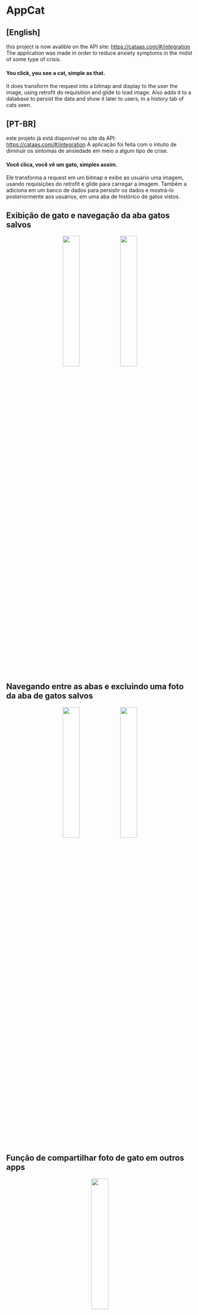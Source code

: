 # AppCat
## [English]
  this project is now avalible on the API site: https://cataas.com/#/integration
  The application was made in order to reduce anxiety symptoms in the midst of some type of crisis. 
  #### You click, you see a cat, simple as that.
  
   It does transform the request into a bitmap and display to the user the image, using retrofit do requisition and glide to load image. Also adds it to a database to persist the data and show it later to users, in a history tab of cats seen.

## [PT-BR] 
  este projeto já está disponível no site da API: https://cataas.com/#/integration
  A aplicação foi feita com o intuito de diminuir os sintomas de ansiedade em meio a algum tipo de crise. 
  #### Você clica, você vê um gato, simples assim.
  
   Ele transforma a request em um bitmap e exibe ao usuário uma imagem, usando requisições do retrofit e glide para carregar a imagem. Também a adiciona em um banco de dados para persistir os dados e mostrá-lo posteriormente aos usuários, em uma aba de histórico de gatos vistos.  

## Exibição de gato e navegação da aba gatos salvos

<p align="center">
 <img src="https://user-images.githubusercontent.com/77680596/175374515-327508f8-7eab-43c0-8e52-def40fb25d51.gif" width="30%" height="30%"/>
 <img src="https://user-images.githubusercontent.com/77680596/175374523-476c4597-7307-482d-96cd-960208d85280.gif" width="30%" height="30%"/>
  </p>
  
## Navegando entre as abas e excluindo uma foto da aba de gatos salvos

<p align="center">
  <img src="https://user-images.githubusercontent.com/77680596/175374399-b369cd18-71b2-4e87-8fa5-45f6a97738b9.gif" width="30%" height="30%"/>
 <img src="https://user-images.githubusercontent.com/77680596/175374479-25911dd3-9d0e-4e28-bf02-c7f0c5a7c3c2.gif" width="30%" height="30%"/>
</p>
  
  ## Função de compartilhar foto de gato em outros apps
<p align="center">
 <img src="https://user-images.githubusercontent.com/77680596/175374496-f925ea20-80e6-402a-8770-bef7c556093a.gif" width="30%" height="30%"/>
</p>
